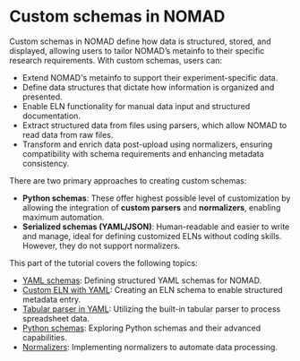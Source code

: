# Custom schemas in NOMAD

Custom schemas in NOMAD define how data is structured, stored, and displayed, allowing users to tailor NOMAD’s metainfo to their specific research requirements. With custom schemas, users can:

- Extend NOMAD's metainfo to support their experiment-specific data.
- Define data structures that dictate how information is organized and presented.
- Enable ELN functionality for manual data input and structured documentation.
- Extract structured data from files using parsers, which allow NOMAD to read data from raw files.
- Transform and enrich data post-upload using normalizers, ensuring compatibility with schema requirements and enhancing metadata consistency.


There are two primary approaches to creating custom schemas:

- **Python schemas**: These offer highest possible level of customization by allowing the integration of **custom parsers** and **normalizers**, enabling maximum automation.
- **Serialized schemas (YAML/JSON)**: Human-readable and easier to write and manage, ideal for defining customized ELNs without coding skills. However, they do not support normalizers.

This part of the tutorial covers the following topics:

- [YAML schemas](custom_yaml.md): Defining structured YAML schemas for NOMAD.
- [Custom ELN with YAML](custom_eln.md): Creating an ELN schema to enable structured metadata entry.
- [Tabular parser in YAML](custom_tabular.md): Utilizing the built-in tabular parser to process spreadsheet data.
- [Python schemas](custom_python.md): Exploring Python schemas and their advanced capabilities.
- [Normalizers](custom_normalizer.md): Implementing normalizers to automate data processing.